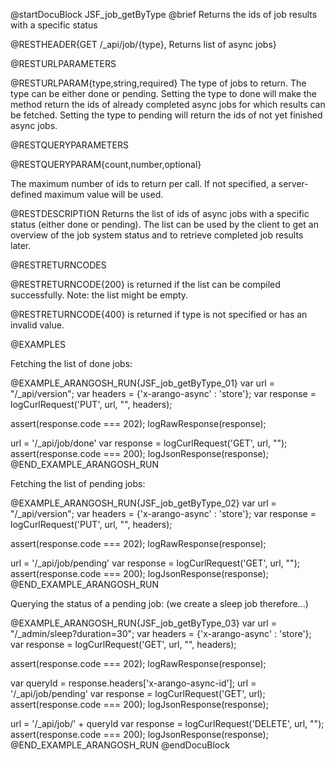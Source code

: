 
@startDocuBlock JSF_job_getByType
@brief Returns the ids of job results with a specific status

@RESTHEADER{GET /_api/job/{type}, Returns list of async jobs}

@RESTURLPARAMETERS

@RESTURLPARAM{type,string,required}
The type of jobs to return. The type can be either done or pending. Setting
the type to done will make the method return the ids of already completed
async
jobs for which results can be fetched. Setting the type to pending will
return
the ids of not yet finished async jobs.

@RESTQUERYPARAMETERS

@RESTQUERYPARAM{count,number,optional}

The maximum number of ids to return per call. If not specified, a
server-defined maximum value will be used.

@RESTDESCRIPTION
Returns the list of ids of async jobs with a specific status (either done or
pending).
The list can be used by the client to get an overview of the job system
status and
to retrieve completed job results later.

@RESTRETURNCODES

@RESTRETURNCODE{200}
is returned if the list can be compiled successfully. Note: the list might
be empty.

@RESTRETURNCODE{400}
is returned if type is not specified or has an invalid value.

@EXAMPLES

Fetching the list of done jobs:

@EXAMPLE_ARANGOSH_RUN{JSF_job_getByType_01}
  var url = "/_api/version";
  var headers = {'x-arango-async' : 'store'};
  var response = logCurlRequest('PUT', url, "", headers);

  assert(response.code === 202);
  logRawResponse(response);

  url = '/_api/job/done'
  var response = logCurlRequest('GET', url, "");
  assert(response.code === 200);
  logJsonResponse(response);
@END_EXAMPLE_ARANGOSH_RUN

Fetching the list of pending jobs:

@EXAMPLE_ARANGOSH_RUN{JSF_job_getByType_02}
  var url = "/_api/version";
  var headers = {'x-arango-async' : 'store'};
  var response = logCurlRequest('PUT', url, "", headers);

  assert(response.code === 202);
  logRawResponse(response);

  url = '/_api/job/pending'
  var response = logCurlRequest('GET', url, "");
  assert(response.code === 200);
  logJsonResponse(response);
@END_EXAMPLE_ARANGOSH_RUN

Querying the status of a pending job:
(we create a sleep job therefore...)

@EXAMPLE_ARANGOSH_RUN{JSF_job_getByType_03}
  var url = "/_admin/sleep?duration=30";
  var headers = {'x-arango-async' : 'store'};
  var response = logCurlRequest('GET', url, "", headers);

  assert(response.code === 202);
  logRawResponse(response);

  var queryId = response.headers['x-arango-async-id'];
  url = '/_api/job/pending'
  var response = logCurlRequest('GET', url);
  assert(response.code === 200);
  logJsonResponse(response);

  url = '/_api/job/' + queryId
  var response = logCurlRequest('DELETE', url, "");
  assert(response.code === 200);
  logJsonResponse(response);
@END_EXAMPLE_ARANGOSH_RUN
@endDocuBlock

